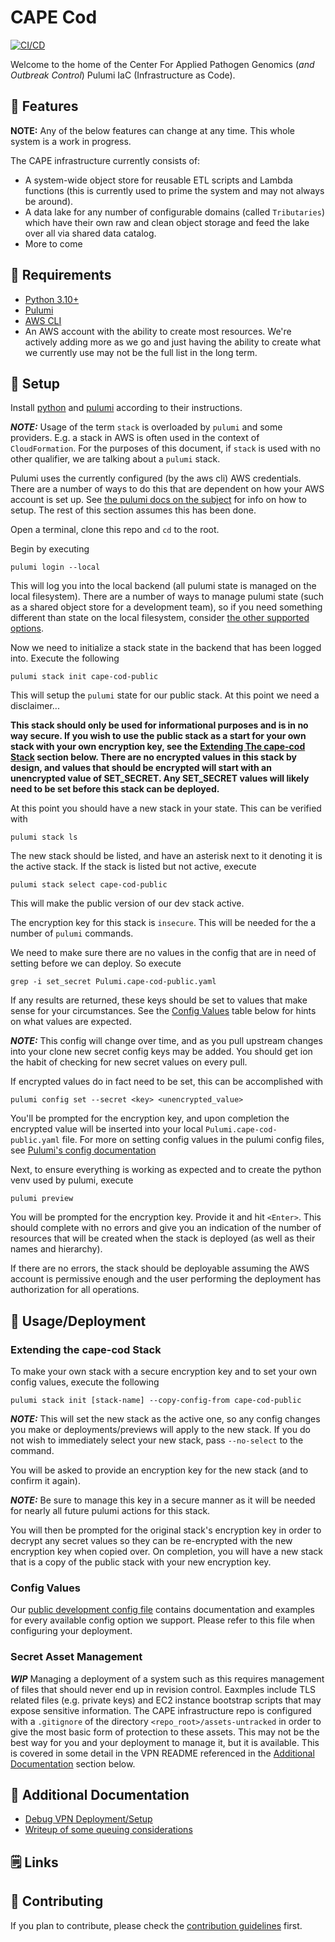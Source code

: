 # CAPE Cod

[![CI/CD](https://github.com/cape-ph/cape-cod/actions/workflows/cape.yml/badge.svg)](https://github.com/cape-ph/cape-cod/actions/workflows/cape.yml)

Welcome to the home of the Center For Applied Pathogen Genomics (_and Outbreak
Control_) Pulumi IaC (Infrastructure as Code).

## 🧬 Features

**NOTE:** Any of the below features can change at any time. This whole system is
a work in progress.

The CAPE infrastructure currently consists of:

-   A system-wide object store for reusable ETL scripts and Lambda functions
    (this is currently used to prime the system and may not always be around).
-   A data lake for any number of configurable domains (called `Tributaries`)
    which have their own raw and clean object storage and feed the lake over all
    via shared data catalog.
-   More to come

## 🦠 Requirements

-   [Python 3.10+](https://www.python.org/)
-   [Pulumi](https://www.pulumi.com/)
-   [AWS CLI](https://aws.amazon.com/cli/)
-   An AWS account with the ability to create most resources. We're actively
    adding more as we go and just having the ability to create what we currently
    use may not be the full list in the long term.

## 🧫 Setup

Install [python](https://www.python.org/downloads/) and
[pulumi](https://www.pulumi.com/docs/install/) according to their instructions.

**_NOTE:_** Usage of the term `stack` is overloaded by `pulumi` and some
providers. E.g. a stack in AWS is often used in the context of `CloudFormation`.
For the purposes of this document, if `stack` is used with no other qualifier,
we are talking about a `pulumi` stack.

Pulumi uses the currently configured (by the aws cli) AWS credentials. There are
a number of ways to do this that are dependent on how your AWS account is set
up. See
[the pulumi docs on the subject](https://www.pulumi.com/registry/packages/aws/installation-configuration/)
for info on how to setup. The rest of this section assumes this has been done.

Open a terminal, clone this repo and `cd` to the root.

Begin by executing

```shell
pulumi login --local
```

This will log you into the local backend (all pulumi state is managed on the
local filesystem). There are a number of ways to manage pulumi state (such as a
shared object store for a development team), so if you need something different
than state on the local filesystem, consider
[the other supported options](https://www.pulumi.com/docs/cli/commands/pulumi_login/).

Now we need to initialize a stack state in the backend that has been logged
into. Execute the following

```shell
pulumi stack init cape-cod-public
```

This will setup the `pulumi` state for our public stack. At this point we need a
disclaimer...

**This stack should only be used for informational purposes and is in no way
secure. If you wish to use the public stack as a start for your own stack with
your own encryption key, see the
[Extending The cape-cod Stack](#extending-the-cape-cod-stack) section below.
There are no encrypted values in this stack by design, and values that should be
encrypted will start with an unencrypted value of SET_SECRET. Any SET_SECRET
values will likely need to be set before this stack can be deployed.**

At this point you should have a new stack in your state. This can be verified
with

```shell
pulumi stack ls
```

The new stack should be listed, and have an asterisk next to it denoting it is
the active stack. If the stack is listed but not active, execute

```shell
pulumi stack select cape-cod-public
```

This will make the public version of our dev stack active.

The encryption key for this stack is `insecure`. This will be needed for the a
number of `pulumi` commands.

We need to make sure there are no values in the config that are in need of
setting before we can deploy. So execute

```shell
grep -i set_secret Pulumi.cape-cod-public.yaml
```

If any results are returned, these keys should be set to values that make sense
for your circumstances. See the [Config Values](#config-values) table below for
hints on what values are expected.

**_NOTE:_** This config will change over time, and as you pull upstream changes
into your clone new secret config keys may be added. You should get ion the
habit of checking for new secret values on every pull.

If encrypted values do in fact need to be set, this can be accomplished with

```shell
pulumi config set --secret <key> <unencrypted_value>
```

You'll be prompted for the encryption key, and upon completion the encrypted
value will be inserted into your local `Pulumi.cape-cod-public.yaml` file. For
more on setting config values in the pulumi config files, see
[Pulumi's config documentation](https://www.pulumi.com/docs/concepts/config/)

Next, to ensure everything is working as expected and to create the python venv
used by pulumi, execute

```shell
pulumi preview
```

You will be prompted for the encryption key. Provide it and hit `<Enter>`. This
should complete with no errors and give you an indication of the number of
resources that will be created when the stack is deployed (as well as their
names and hierarchy).

If there are no errors, the stack should be deployable assuming the AWS account
is permissive enough and the user performing the deployment has authorization
for all operations.

## 🔬 Usage/Deployment

### Extending the cape-cod Stack

To make your own stack with a secure encryption key and to set your own config
values, execute the following

```shell
pulumi stack init [stack-name] --copy-config-from cape-cod-public
```

**_NOTE:_** This will set the new stack as the active one, so any config changes
you make or deployments/previews will apply to the new stack. If you do not wish
to immediately select your new stack, pass `--no-select` to the command.

You will be asked to provide an encryption key for the new stack (and to confirm
it again).

**_NOTE:_** Be sure to manage this key in a secure manner as it will be needed
for nearly all future pulumi actions for this stack.

You will then be prompted for the original stack's encryption key in order to
decrypt any secret values so they can be re-encrypted with the new encryption
key when copied over. On completion, you will have a new stack that is a copy of
the public stack with your new encryption key.

### Config Values

Our [public development config file](./Pulumi.cape-cod-dev.yaml) contains
documentation and examples for every available config option we support. Please
refer to this file when configuring your deployment.

### Secret Asset Management

**_WIP_** Managing a deployment of a system such as this requires management of
files that should never end up in revision control. Eaxmples include TLS related
files (e.g. private keys) and EC2 instance bootstrap scripts that may expose
sensitive information. The CAPE infrastructure repo is configured with a
`.gitignore` of the directory `<repo_root>/assets-untracked` in order to give
the most basic form of protection to these assets. This may not be the best way
for you and your deployment to manage it, but it is available. This is covered
in some detail in the VPN README referenced in the
[Additional Documentation](#additional-documentation) section below.

## 📐 Additional Documentation

-   [Debug VPN Deployment/Setup](./extra-doc/README.vpn.md)
-   [Writeup of some queuing considerations](./extra-doc/README.queuing.md)

## 🗒️ Links

## 🥼 Contributing

If you plan to contribute, please check the
[contribution guidelines](https://github.com/cape-ph/.github/blob/main/CONTRIBUTING.md)
first.

<!--Reference links follow...-->

[awscron]:
    https://docs.aws.amazon.com/glue/latest/dg/monitor-data-warehouse-schedule.html
[awscrawlerpaths]:
    https://docs.aws.amazon.com/glue/latest/dg/define-crawler.html#define-crawler-choose-data-sources
